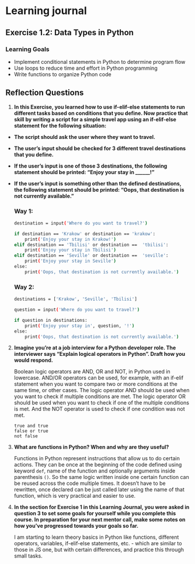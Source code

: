 # Learning journal

## Exercise 1.2: Data Types in Python

### Learning Goals

- Implement conditional statements in Python to determine program flow
- Use loops to reduce time and effort in Python programming
- Write functions to organize Python code

## Reflection Questions

1. **In this Exercise, you learned how to use if-elif-else statements to run different tasks based on conditions that you define. Now practice that skill by writing a script for a simple travel app using an if-elif-else statement for the following situation:**
- **The script should ask the user where they want to travel.**
- **The user’s input should be checked for 3 different travel destinations that you define.**
- **If the user’s input is one of those 3 destinations, the following statement should be printed: “Enjoy your stay in ______!”**
- **If the user’s input is something other than the defined destinations, the following statement should be printed: “Oops, that destination is not currently available.”**
	
    ### Way 1:

    ```bash
    destination = input('Where do you want to travel?')

    if destination == 'Krakow' or destination == 'krakow':
        print('Enjoy your stay in Krakow!')
    elif destination == 'Tbilisi' or destination ==  'tbilisi':
        print('Enjoy your stay in Tbilisi')
    elif destination == 'Seville' or destination ==  'seville':
        print('Enjoy your stay in Seville')
    else:
        print('Oops, that destination is not currently available.')
    ```

    ### Way 2:

    ```bash
    destinations = ['Krakow', 'Seville', 'Tbilisi']

    question = input('Where do you want to travel?')

    if question in destinations:
        print('Enjoy your stay in', question, '!')
    else:
        print('Oops, that destination is not currently available.')
    ```

2. **Imagine you’re at a job interview for a Python developer role. The interviewer says “Explain logical operators in Python”. Draft how you would respond.**

    Boolean logic operators are AND, OR and NOT, in Python used in lowercase. AND/OR operators can be used, for example, with an if-elif statement when you want to compare two or more conditions at the same time, or other cases.
    The logic operator AND should be used when you want to check if multiple conditions are met. The logic operator OR should be used when you want  to check if one of the multiple conditions is met. And the NOT operator is used to check if one condition was not met.

    `true and true` <br/>
    `false or true` <br/>
    `not false`

3. **What are functions in Python? When and why are they useful?**

    Functions in Python represent instructions that allow us to do certain actions. They can be once at the beginning of the code defined using keyword `def`, name of the function and optionally arguments inside parenthesis `()`. So the same logic written inside one certain function can be reused across the code multiple times. It doesn’t have to be rewritten, once declared can be just called later using the name of that function, which is very practical and easier to use.

4. **In the section for Exercise 1 in this Learning Journal, you were asked in question 3 to set some goals for yourself while you complete this course.  In preparation for your next mentor call, make some notes on how you’ve progressed towards your goals so far.**

    I am starting to learn theory basics in Python like functions, different operators, variables, if-elif-else statements, etc. - which are similar to those in JS one, but with certain differences, and practice this through small tasks.
